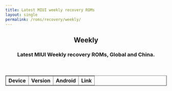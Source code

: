 ```yaml
---
title: Latest MIUI weekly recovery ROMs
layout: single
permalink: /roms/recovery/weekly/
---
```


<header>
	<h2 style="text-align: center">Weekly</h2>
	<h3 style="text-align: center">Latest MIUI Weekly recovery ROMs, Global and China.</h3>
</header>
<div class="weekly_recover">
	<script>
		$(function() {
		var sr_devices = [];
		$.getJSON('https://raw.githubusercontent.com/XiaomiFirmwareUpdater/miui-updates-tracker/master/weekly_recovery/weekly_recovery.json', function(data) {
		   $.each(data, function(i, sf) {
			  var sf_tblRow = "<tr>" + "<td style=\"text-align: left\">" + sf.device + "</td>" +
			   "<td style=\"text-align: left\">" + sf.version + "</td>" + "<td style=\"text-align: left\">" + sf.android + "</td>" + "<td style=\"text-align: left\">" + "<a href=" + sf.download + ">Download</a>" + "</td>" + "</tr>"
			   $(sf_tblRow).appendTo("#weekly_recovery tbody");
		 });
		});
		});
	</script>
	<table id="weekly_recovery" border="1">
		<thead>
			<th style="text-align: center">Device</th>
			<th style="text-align: center">Version</th>
			<th style="text-align: center">Android</th>
			<th style="text-align: center">Link</th>
		</thead>
		<tbody>
		</tbody>
	</table>
</div>